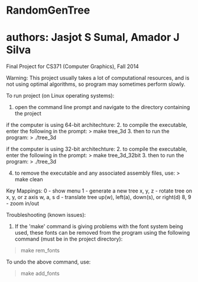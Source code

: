 # RandomGenTree
# authors: Jasjot S Sumal, Amador J Silva
Final Project for CS371 (Computer Graphics), Fall 2014

Warning:  This project usually takes a lot of computational resources,
          and is not using optimal algorithms, so program may sometimes perform slowly.

To run project (on Linux operating systems):
  1. open the command line prompt and navigate to the directory containing the project
  
  if the computer is using 64-bit architechture:
  2. to compile the executable, enter the following in the prompt:
    >  make tree_3d
  3. then to run the program:
    >  ./tree_3d
    
  if the computer is using 32-bit architechture:
  2. to compile the executable, enter the following in the prompt:
    >  make tree_3d_32bit
  3. then to run the program:
    >  ./tree_3d
    
  4. to remove the executable and any associated assembly files, use:
    >  make clean
    
Key Mappings:
0           - show menu
1           - generate a new tree
x, y, z     - rotate tree on x, y, or z axis
w, a, s d   - translate tree up(w), left(a), down(s), or right(d)
8, 9        - zoom in/out
    
Troubleshooting (known issues):
1. If the 'make' command is giving problems with the font system being used,
   these fonts can be removed from the program using the following command
   (must be in the project directory):
  >  make rem_fonts
  
  To undo the above command, use:
  >  make add_fonts
